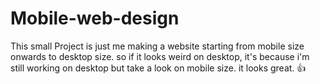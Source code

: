 # Mobile-web-design
This small Project is just me making a website starting from mobile size onwards to desktop size. so if it looks weird on desktop, it's because i'm still working on desktop but take a look on mobile size. it looks great. 👍 
